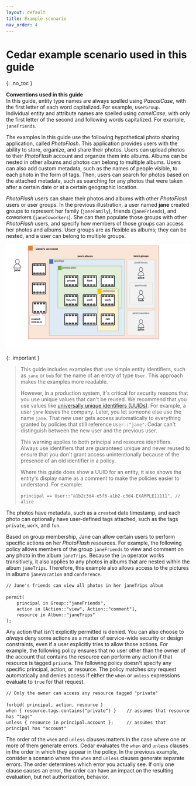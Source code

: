 ```yaml
---
layout: default
title: Example scenario
nav_order: 4
---
```


# Cedar example scenario used in this guide<a name="scenario"></a>
{: .no_toc }

**Conventions used in this guide**  
In this guide, entity type names are always spelled using *PascalCase*, with the first letter of each word capitalized. For example, `UserGroup`.  
Individual entity and attribute names are spelled using *camelCase*, with only the first letter of the second and following words capitalized. For example, `janeFriends`.

The examples in this guide use the following hypothetical photo sharing application, called *PhotoFlash*. This application provides users with the ability to store, organize, and share their photos. Users can upload photos to their *PhotoFlash* account and organize them into albums. Albums can be nested in other albums and photos can belong to multiple albums. Users can also add custom metadata, such as the names of people visible, to each photo in the form of tags. Then, users can search for photos based on the attached metadata, such as searching for any photos that were taken after a certain date or at a certain geographic location.

*PhotoFlash* users can share their photos and albums with other *PhotoFlash* users or user groups. In the previous illustration, a user named **jane** created groups to represent her family \(`janeFamily`\), friends \(`janeFriends`\), and coworkers \(`janeCoworkers`\). She can then populate those groups with other *PhotoFlash* users, and specify how members of those groups can access her photos and albums. User groups are as flexible as albums; they can be nested, and a user can belong to multiple groups.

![\[A user named Jane has an account that contains her albums and photos, and groups of users that she created.\]](images/AVP-BASICS.jpg)

{: .important }
>This guide includes examples that use simple entity identifiers, such as `jane` or `bob` for the name of an entity of type `User`. This approach makes the examples more readable. 
> 
>However, in a production system, it's critical for security reasons that you use unique values that can't be reused. We recommend that you use values like [universally unique identifiers \(UUIDs\)](https://wikipedia.org/wiki/Universally_unique_identifier). For example, a user `jane` leaves the company. Later, you let someone else use the name `jane`. That new user gets access automatically to everything granted by policies that still reference `User::"jane"`. Cedar can't distinguish between the new user and the previous user.
> 
> This warning applies to both principal and resource identifiers. Always use identifiers that are guaranteed unique and never reused to ensure that you don't grant access unintentionally because of the presence of an old identifier in a policy.  
>
>Where this guide does show a UUID for an entity, it also shows the entity's display name as a comment to make the policies easier to understand. For example:  
>```
>principal == User::"a1b2c3d4-e5f6-a1b2-c3d4-EXAMPLE11111", // alice
>```

The photos have metadata, such as a `created` date timestamp, and each photo can optionally have user-defined tags attached, such as the tags `private`, `work`, and `fun`.

Based on group membership, Jane can allow certain users to perform specific actions on her *PhotoFlash* resources. For example, the following policy allows members of the group `janeFriends` to view and comment on any photo in the album `janeTrips`. Because the `in` operator works transitively, it also applies to any photos in albums that are nested within the album `janeTrips`. Therefore, this example also allows access to the pictures in albums `janeVacation` and `conference`. 

```
// Jane's friends can view all photos in her janeTrips album

permit(
    principal in Group::"janeFriends",
    action in [Action::"view", Action::"comment"], 
    resource in Album::"janeTrips"
);
```

Any action that isn't explicitly permitted is denied. You can also choose to *always* deny some actions as a matter of service-wide security or design constraints, even if a user explicitly tries to allow those actions. For example, the following policy ensures that no user other than the owner of the account that contains the resource can perform any action if that resource is tagged `private`. The following policy doesn't specify any specific principal, action, or resource. The policy matches *any* request automatically and denies access if either the `when` or `unless` expressions evaluate to `true` for that request.

```
// Only the owner can access any resource tagged "private"

forbid( principal, action, resource )
when { resource.tags.contains("private") }    // assumes that resource has "tags"
unless { resource in principal.account };     // assumes that principal has "account"
```

The order of the `when` and `unless` clauses matters in the case where one or more of them generate errors. Cedar evaluates the `when` and `unless` clauses in the order in which they appear in the policy. In the previous example, consider a scenario where the `when` and `unless` clauses generate separate errors. The order determines which error you actually see. If only one clause causes an error, the order can have an impact on the resulting evaluation, but not authorization, behavior.